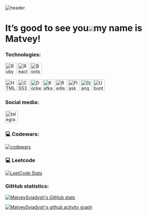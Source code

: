 
![header](https://capsule-render.vercel.app/api?type=waving&color=gradient&height=256&section=header&text=Hello%20World!&fontSize=75&animation=fadeIn&fontAlignY=38&desc=Welcome%20to%20my%20GitHub%20profile!%20Put%20stars,%20fork%20and%20contribute!&descAlignY=51&descAlign=62)


It’s good to see you![](https://user-images.githubusercontent.com/18350557/176309783-0785949b-9127-417c-8b55-ab5a4333674e.gif)my name is Matvey!
==========================================================================================================================================

















### Technologies:

<p align="left">
  <a href="https://www.ruby-lang.org" target="_blank" rel="noreferrer"><img src="https://raw.githubusercontent.com/danielcranney/readme-generator/main/public/icons/skills/ruby-colored.svg" width="36" height="36" alt="Ruby" /></a>
  <a href="https://reactjs.org/" target="_blank" rel="noreferrer"><img src="https://raw.githubusercontent.com/danielcranney/readme-generator/main/public/icons/skills/react-colored.svg" width="36" height="36" alt="React" /></a>
  <a href="https://getbootstrap.com/" target="_blank" rel="noreferrer"><img src="https://raw.githubusercontent.com/danielcranney/readme-generator/main/public/icons/skills/bootstrap-colored.svg" width="36" height="36" alt="Bootstrap" /></a>
  
  <a href="https://developer.mozilla.org/en-US/docs/Web/HTML" target="_blank" rel="noreferrer"><img src="https://raw.githubusercontent.com/danielcranney/readme-generator/main/public/icons/skills/html5-colored.svg" width="36" height="36" alt="HTML5" /></a>
  <a href="https://developer.mozilla.org/en-US/docs/Web/CSS" target="_blank" rel="noreferrer"><img src="https://raw.githubusercontent.com/danielcranney/readme-generator/main/public/icons/skills/css3-colored.svg" width="36" height="36" alt="CSS3" /></a>
 <a href="https://www.docker.com/" target="_blank" rel="noreferrer"><img src="https://raw.githubusercontent.com/danielcranney/readme-generator/main/public/icons/skills/docker-colored.svg" width="36" height="36" alt="Docker" /></a>
  <a href="https://kafka.apache.org/" target="_blank" rel="noreferrer"><img src="https://cdn.jsdelivr.net/gh/devicons/devicon/icons/apachekafka/apachekafka-original.svg" width="36" height="36" alt="Kafka" /></a>
  <a href="https://redis.io/" target="_blank" rel="noreferrer"><img src="https://cdn.jsdelivr.net/gh/devicons/devicon/icons/redis/redis-original.svg" width="36" height="36" alt="Redis" /></a>
  <a href="https://flask.palletsprojects.com/" target="_blank" rel="noreferrer"><img src="https://raw.githubusercontent.com/danielcranney/readme-generator/main/public/icons/skills/flask-colored.svg" width="36" height="36" alt="Flask" /></a>
  <a href="https://www.djangoproject.com/" target="_blank" rel="noreferrer"><img src="https://raw.githubusercontent.com/danielcranney/readme-generator/main/public/icons/skills/django-colored.svg" width="36" height="36" alt="Django" /></a>
  <a href="https://ubuntu.com/" target="_blank" rel="noreferrer"><img src="https://cdn.jsdelivr.net/gh/devicons/devicon/icons/ubuntu/ubuntu-plain.svg" width="36" height="36" alt="Ubuntu" /></a>
</p>





### Social media:

  <div id="badges" >
    <a href="https://t.me/blabla262" target="_blank">
      <img src="https://cdn-icons-png.flaticon.com/512/2111/2111646.png" width="40" height="40" alt="telegram group" />
    </a>
  </div>


### 💻 Codewars:
[![codewars](https://www.codewars.com/users/MatveySviadysh/badges/small)](https://www.codewars.com/users/MatveySviadysh)

### 💻 Leetcode
[![LeetCode Stats](https://leetcode-stats-api.herokuapp.com/api?username=MavteySviadysh)](https://leetcode.com/u/MavteySviadysh/)

### GitHub statistics:






<a href="https://github.com/MatveySviadysh"><img src="https://github-readme-stats.vercel.app/api?username=MatveySviadysh&show_icons=true&hide=&count_private=true&title_color=0891b2&text_color=ffffff&icon_color=0891b2&bg_color=1c1917&hide_border=true&show_icons=true" alt="MatveySviadysh's GitHub stats" /></a>







[![MatveySviadysh's github activity graph](https://github-readme-activity-graph.vercel.app/graph?username=MatveySviadysh&custom_title=My%20activity&hide_border=true)](https://github.com/MatveySviadysh)
